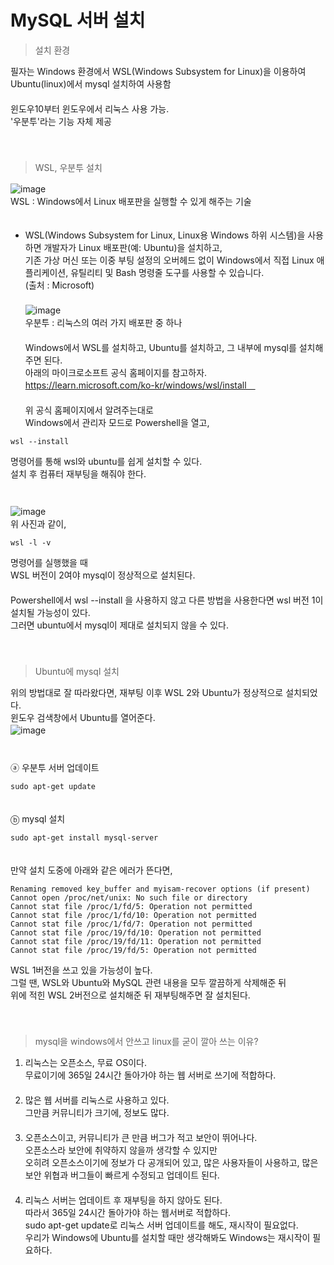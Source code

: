 # MySQL 서버 설치

> 설치 환경

필자는 Windows 환경에서 WSL(Windows Subsystem for Linux)을 이용하여 Ubuntu(linux)에서 mysql 설치하여 사용함　   
　   
윈도우10부터 윈도우에서 리눅스 사용 가능.　   
'우분투'라는 기능 자체 제공　   
　   
　   
> WSL, 우분투 설치

![image](https://github.com/inpink/CS_Database_Study/assets/108166692/528be79c-25b0-4980-a142-59e738e6c72d)　   
WSL : Windows에서 Linux 배포판을 실행할 수 있게 해주는 기술　   
　   
- WSL(Windows Subsystem for Linux, Linux용 Windows 하위 시스템)을 사용하면 개발자가 Linux 배포판(예: Ubuntu)을 설치하고,　   
기존 가상 머신 또는 이중 부팅 설정의 오버헤드 없이 Windows에서 직접 Linux 애플리케이션, 유틸리티 및 Bash 명령줄 도구를 사용할 수 있습니다.　   
(출처 : Microsoft)　   
　   
![image](https://github.com/inpink/CS_Database_Study/assets/108166692/648aca19-be4c-4a18-ade1-deb786100fee)　   
우분투 : 리눅스의 여러 가지 배포판 중 하나　   
　   
Windows에서 WSL를 설치하고, Ubuntu를 설치하고, 그 내부에 mysql를 설치해주면 된다.　   
아래의 마이크로소프트 공식 홈페이지를 참고하자.　   
https://learn.microsoft.com/ko-kr/windows/wsl/install　   
　   
위 공식 홈페이지에서 알려주는대로　   
Windows에서 관리자 모드로 Powershell을 열고, 　   
~~~
wsl --install
~~~
명령어를 통해 wsl와 ubuntu를 쉽게 설치할 수 있다. 　   
설치 후 컴퓨터 재부팅을 해줘야 한다. 　   
　   
　   
![image](https://github.com/inpink/CS_Database_Study/assets/108166692/cdc9b1ef-9e1a-4e8e-86be-8d5d1b2e9234)　   
위 사진과 같이,　   
~~~
wsl -l -v
~~~
명령어를 실행했을 때 　   
WSL 버전이 2여야 mysql이 정상적으로 설치된다.　   
　   
Powershell에서 wsl --install 을 사용하지 않고 다른 방법을 사용한다면 wsl 버전 1이 설치될 가능성이 있다.　   
그러면 ubuntu에서 mysql이 제대로 설치되지 않을 수 있다.　   
　   
　   
> Ubuntu에 mysql 설치

위의 방법대로 잘 따라왔다면, 재부팅 이후 WSL 2와 Ubuntu가 정상적으로 설치되었다. 　   
윈도우 검색창에서 Ubuntu를 열어준다.　   
![image](https://github.com/inpink/CS_Database_Study/assets/108166692/387a5672-319b-49c2-8f35-567cc0b50b2c)　   
　   
　   
ⓐ 우분투 서버 업데이트　   
~~~
sudo apt-get update
~~~
　   
ⓑ mysql 설치　   
~~~
sudo apt-get install mysql-server
~~~

　   
만약 설치 도중에 아래와 같은 에러가 뜬다면,　   
~~~
Renaming removed key_buffer and myisam-recover options (if present)
Cannot open /proc/net/unix: No such file or directory
Cannot stat file /proc/1/fd/5: Operation not permitted
Cannot stat file /proc/1/fd/10: Operation not permitted
Cannot stat file /proc/1/fd/7: Operation not permitted
Cannot stat file /proc/19/fd/10: Operation not permitted
Cannot stat file /proc/19/fd/11: Operation not permitted
Cannot stat file /proc/19/fd/5: Operation not permitted
~~~
WSL 1버전을 쓰고 있을 가능성이 높다.　   
그럴 땐, WSL와 Ubuntu와 MySQL 관련 내용을 모두 깔끔하게 삭제해준 뒤　   
위에 적힌 WSL 2버전으로 설치해준 뒤 재부팅해주면 잘 설치된다.　   
　   
　   
> mysql을 windows에서 안쓰고 linux를 굳이 깔아 쓰는 이유?

1) 리눅스는 오픈소스, 무료 OS이다.　   
무료이기에 365일 24시간 돌아가야 하는 웹 서버로 쓰기에 적합하다.　   
　   
2) 많은 웹 서버를 리눅스로 사용하고 있다. 　   
그만큼 커뮤니티가 크기에, 정보도 많다.　   
　   
3) 오픈소스이고, 커뮤니티가 큰 만큼 버그가 적고 보안이 뛰어나다.　   
오픈소스라 보안에 취약하지 않을까 생각할 수 있지만　   
오히려 오픈소스이기에 정보가 다 공개되어 있고, 많은 사용자들이 사용하고, 많은 보안 위협과 버그들이 빠르게 수정되고 업데이트 된다.　   
　   
4) 리눅스 서버는 업데이트 후 재부팅을 하지 않아도 된다.　   
따라서 365일 24시간 돌아가야 하는 웹서버로 적합하다. 　   
sudo apt-get update로 리눅스 서버 업데이트를 해도, 재시작이 필요없다.　   
우리가 Windows에 Ubuntu를 설치할 때만 생각해봐도 Windows는 재시작이 필요하다.　   
